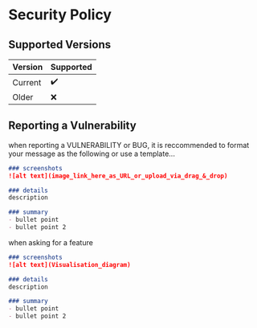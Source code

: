# Security Policy

## Supported Versions

| Version | Supported          |
| ------- | ------------------ |
| Current | :heavy_check_mark: |
| Older   | :x:                |

## Reporting a Vulnerability

when reporting a VULNERABILITY or BUG, it is reccommended to format your message as the following or use a template...
```markdown
### screenshots
![alt text](image_link_here_as_URL_or_upload_via_drag_&_drop)

### details
description

### summary
- bullet point
- bullet point 2
```

when asking for a feature
```markdown
### screenshots
![alt text](Visualisation_diagram)

### details
description

### summary
- bullet point
- bullet point 2
```
